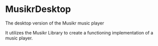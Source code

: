 # MusikrDesktop
The desktop version of the Musikr music player

It utilizes the Musikr Library to create a functioning implementation of a music player.
